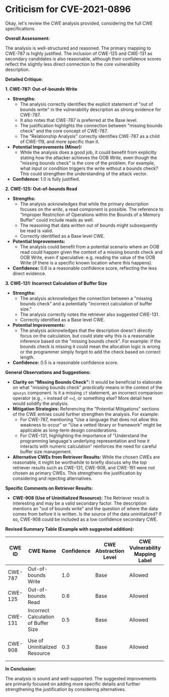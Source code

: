 # Criticism for CVE-2021-0896

Okay, let's review the CWE analysis provided, considering the full CWE specifications.

**Overall Assessment:**

The analysis is well-structured and reasoned. The primary mapping to CWE-787 is highly justified. The inclusion of CWE-125 and CWE-131 as secondary candidates is also reasonable, although their confidence scores reflect the slightly less direct connection to the core vulnerability description.

**Detailed Critique:**

**1. CWE-787: Out-of-bounds Write**

*   **Strengths:**
    *   The analysis correctly identifies the explicit statement of "out of bounds write" in the vulnerability description as strong evidence for CWE-787.
    *   It also notes that CWE-787 is preferred at the Base level.
    *   The justification highlights the connection between "missing bounds check" and the core concept of CWE-787.
    *   The "Relationship Analysis" correctly identifies CWE-787 as a child of CWE-119, and more specific than it.
*   **Potential Improvements (Minor):**
    *   While the analysis does a good job, it could benefit from explicitly stating how the attacker achieves the OOB Write, even though the "missing bounds check" is the core of the problem.  For example, what input or condition triggers the write without a bounds check?  This could strengthen the understanding of the attack vector.
*   **Confidence:**  1.0 is fully justified.

**2. CWE-125: Out-of-bounds Read**

*   **Strengths:**
    *   The analysis acknowledges that while the primary description focuses on the *write*, a read component is possible. The reference to "Improper Restriction of Operations within the Bounds of a Memory Buffer" could include reads as well.
    *   The reasoning that data written out of bounds might subsequently be read is valid.
    *   Correctly identified as a Base level CWE.
*   **Potential Improvements:**
    *   The analysis could benefit from a potential scenario where an OOB read could happen given the context of a missing bounds check and OOB Write, even if speculative: e.g. reading the value of the OOB Write (if there is a specific known location where this happens).
*   **Confidence:**  0.6 is a reasonable confidence score, reflecting the less direct evidence.

**3. CWE-131: Incorrect Calculation of Buffer Size**

*   **Strengths:**
    *   The analysis acknowledges the connection between a "missing bounds check" and a potentially "incorrect calculation of buffer size."
    *   The analysis correctly notes the retriever also suggested CWE-131.
    *   Correctly identified as a Base level CWE.
*   **Potential Improvements:**
    *   The analysis acknowledges that the description doesn't *directly* focus on the calculation, but could state why this is a reasonable inference based on the "missing bounds check".  For example: if the bounds check is missing it could mean the allocation logic is wrong or the programmer simply forgot to add the check based on correct length.
*   **Confidence:** 0.5 is a reasonable confidence score.

**General Observations and Suggestions:**

*   **Clarity on "Missing Bounds Check":** It would be beneficial to elaborate on what "missing bounds check" *practically* means in the context of the `apusys` component. Is it a missing `if` statement, an incorrect comparison operator (e.g., `<` instead of `<=`), or something else? More detail here would solidify the analysis.
*   **Mitigation Strategies:** Referencing the "Potential Mitigations" sections of the CWE entries could further strengthen the analysis. For example:
    *   For CWE-787, mentioning "Use a language that does not allow this weakness to occur" or "Use a vetted library or framework" might be applicable as long-term design considerations.
    *   For CWE-131, highlighting the importance of "Understand the programming language's underlying representation and how it interacts with numeric calculation" reinforces the need for careful buffer size management.
*   **Alternative CWEs from Retriever Results:**  While the chosen CWEs are reasonable, it might be worthwhile to briefly discuss why the *top* retriever results such as CWE-131, CWE-908, and CWE-191 were *not* chosen as primary CWEs. This strengthens the justification by considering and rejecting alternatives.

**Specific Comments on Retriever Results:**

*   **CWE-908 (Use of Uninitialized Resource):** The Retriever result is interesting and may be a valid secondary factor. The description mentions an "out of bounds write" and the question of where the data comes from before it is written. Is the source of the data uninitialized? If so, CWE-908 could be included as a low confidence secondary CWE.

**Revised Summary Table (Example with suggested addition):**

| CWE ID | CWE Name | Confidence | CWE Abstraction Level | CWE Vulnerability Mapping Label | CWE-Vulnerability Mapping Notes |
|---|---|---|---|---|---|
| CWE-787 | Out-of-bounds Write | 1.0 | Base | Allowed | Primary CWE |
| CWE-125 | Out-of-bounds Read | 0.6 | Base | Allowed | Secondary Candidate |
| CWE-131 | Incorrect Calculation of Buffer Size | 0.5 | Base | Allowed | Secondary Candidate |
| CWE-908 | Use of Uninitialized Resource | 0.3 | Base | Allowed | Low Confidence Secondary Candidate |

**In Conclusion:**

The analysis is sound and well-supported. The suggested improvements are primarily focused on adding more specific details and further strengthening the justification by considering alternatives.